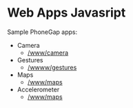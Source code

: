 # Web Apps Javasript

Sample PhoneGap apps:

* Camera
    * [/www/camera](https://github.com/tomasnama/web-apps/tree/master/www/camera)
* Gestures
    * [/wwww/gestures](https://github.com/tomasnama/web-apps/tree/master/www/gestures)
* Maps
    * [/www/maps](https://github.com/tomasnama/web-apps/tree/master/www/maps)
* Accelerometer
    * [/www/maps](https://github.com/tomasnama/web-apps/tree/master/www/Accelerometer)
